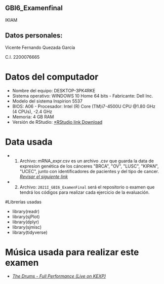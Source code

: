 ## GBI6_Examenfinal
IKIAM
##
## Datos personales:

Vicente Fernando Quezada García

C.I. 2200076665

# Datos del computador
- Nombre del equipo: DESKTOP-3PK4RKE 
- Sistema operativo: WINDOWS 10 
Home 64 bits - Fabricante: Dell Inc. 
- Modelo del sistema Inspirion 5537 
- BIOS: A06 - Procesador: Intel (R) Core (TM)i7-4500U CPU @1.80 GHz (4 
CPUs), -2.4 GHz 
- Memoria: 4 GB RAM
- Versión de RStudio: [*RStudio link Download](https://www.rstudio.com/products/rstudio/download/)
# Data usada
- 1. Archivo: mRNA_expr.csv es un archivo .csv que guarda la data de expresíon genética de los cánceres "BRCA", "OV", "LUSC", "KIPAN", "UCEC", junto con identificadores de pacientes y del tipo de cancer. [*Revisar el siguiente link*](https://gdac.broadinstitute.org/)
- 2. Archivo: ```2021I_GBI6_ExamenFinal``` será el repositorio o examen que tendrá los códigos para realizar cada ejercicio de la evaluación.

#Librerías usadas
- library(readr)
- library(sjPlot)
- library(dplyr)
- library(sjmisc)
- library(tidyverse)

# Música usada para realizar este examen
- [*The Drums - Full Performance (Live on KEXP)*](https://www.youtube.com/watch?v=eZBcuV1nfVk)
